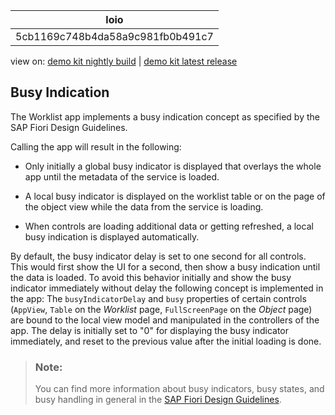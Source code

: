 <!-- loio5cb1169c748b4da58a9c981fb0b491c7 -->

| loio |
| -----|
| 5cb1169c748b4da58a9c981fb0b491c7 |

<div id="loio">

view on: [demo kit nightly build](https://openui5nightly.hana.ondemand.com/#/topic/5cb1169c748b4da58a9c981fb0b491c7) | [demo kit latest release](https://openui5.hana.ondemand.com/#/topic/5cb1169c748b4da58a9c981fb0b491c7)</div>

## Busy Indication

The Worklist app implements a busy indication concept as specified by the SAP Fiori Design Guidelines.

Calling the app will result in the following:

-   Only initially a global busy indicator is displayed that overlays the whole app until the metadata of the service is loaded.

-   A local busy indicator is displayed on the worklist table or on the page of the object view while the data from the service is loading.

-   When controls are loading additional data or getting refreshed, a local busy indication is displayed automatically.


By default, the busy indicator delay is set to one second for all controls. This would first show the UI for a second, then show a busy indication until the data is loaded. To avoid this behavior initially and show the busy indicator immediately without delay the following concept is implemented in the app: The `busyIndicatorDelay` and `busy` properties of certain controls \(`AppView`, `Table` on the *Worklist* page, `FullScreenPage` on the *Object* page\) are bound to the local view model and manipulated in the controllers of the app. The delay is initially set to "0" for displaying the busy indicator immediately, and reset to the previous value after the initial loading is done.

> ### Note:  
> You can find more information about busy indicators, busy states, and busy handling in general in the [SAP Fiori Design Guidelines](https://experience.sap.com/fiori-design/).

